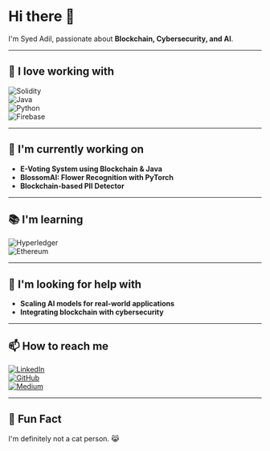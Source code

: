 # Hi there 👋  

I'm Syed Adil, passionate about **Blockchain, Cybersecurity, and AI**.

---

## 🚀 I love working with  
![Solidity](https://img.shields.io/badge/Solidity-%23363636.svg?style=for-the-badge&logo=solidity&logoColor=white)  
![Java](https://img.shields.io/badge/Java-%23ED8B00.svg?style=for-the-badge&logo=java&logoColor=white)  
![Python](https://img.shields.io/badge/Python-%233776AB.svg?style=for-the-badge&logo=python&logoColor=white)  
![Firebase](https://img.shields.io/badge/Firebase-%23FFCA28.svg?style=for-the-badge&logo=firebase&logoColor=black)  

---

## 🔭 I'm currently working on  
- **E-Voting System using Blockchain & Java**  
- **BlossomAI: Flower Recognition with PyTorch**  
- **Blockchain-based PII Detector**  

---

## 📚 I'm learning  
![Hyperledger](https://img.shields.io/badge/Hyperledger-%23228B22.svg?style=for-the-badge&logo=hyperledger&logoColor=white)  
![Ethereum](https://img.shields.io/badge/Ethereum-%233C3C3D.svg?style=for-the-badge&logo=ethereum&logoColor=white)  

---

## 🤝 I'm looking for help with  
- **Scaling AI models for real-world applications**  
- **Integrating blockchain with cybersecurity**  

---

## 📫 How to reach me  
[![LinkedIn](https://img.shields.io/badge/LinkedIn-%230A66C2.svg?style=for-the-badge&logo=linkedin&logoColor=white)](https://linkedin.com/in/your-profile)  
[![GitHub](https://img.shields.io/badge/GitHub-%23121011.svg?style=for-the-badge&logo=github&logoColor=white)](https://github.com/SyedAdil)  
[![Medium](https://img.shields.io/badge/Medium-%23000000.svg?style=for-the-badge&logo=medium&logoColor=white)](https://medium.com/@your-profile)  

---

## 🎉 Fun Fact  
I'm definitely not a cat person. 😹
